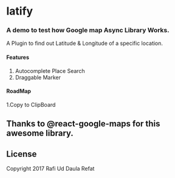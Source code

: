# latify 

### A demo to test how Google map Async Library Works.

A Plugin to find out Latitude & Longitude of a specific location.

#### Features
1. Autocomplete Place Search
2. Draggable Marker

#### RoadMap
1.Copy to ClipBoard


## Thanks to @react-google-maps for this awesome library.

## License

Copyright 2017 Rafi Ud Daula Refat
